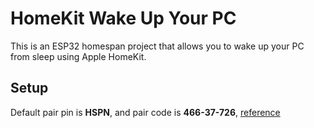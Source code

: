 # HomeKit Wake Up Your PC

This is an ESP32 homespan project that allows you to wake up your PC from sleep using Apple HomeKit.

## Setup

Default pair pin is **HSPN**, and pair code is **466-37-726**, [reference](https://github.com/HomeSpan/HomeSpan/blob/master/docs/QRCodes.md)
